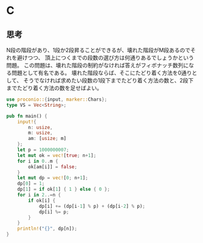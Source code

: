 # C
## 思考
N段の階段があり、1段か2段昇ることができるが、壊れた階段がM段あるのでそれを避けつつ、
頂上につくまでの段数の選び方は何通りあるでしょうかという問題。
この問題は、壊れた階段の制約がなければ答えがフィボナッチ数列になる問題として有名である。
壊れた階段ならば、そこにたどり着く方法を0通りとして、
そうでなければ求めたい段数の1段下までたどり着く方法の数と、2段下までたどり着く方法の数を足せばよい。
```rust
use proconio::{input, marker::Chars};
type VS = Vec<String>;

pub fn main() {
    input!{
        n: usize,
        m: usize,
        am: [usize; m]
    };
    let p = 1000000007;
    let mut ok = vec![true; n+1];
    for i in 0..m {
        ok[am[i]] = false;
    }
    let mut dp = vec![0; n+1];
    dp[0] = 1;
    dp[1] = if ok[1] { 1 } else { 0 };
    for i in 2..=n {
        if ok[i] {
            dp[i] += (dp[i-1] % p) + (dp[i-2] % p);
            dp[i] %= p;
        }
    }
    println!("{}", dp[n]);
}
```